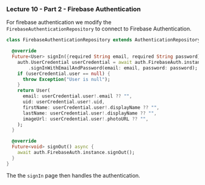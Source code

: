 
### Lecture 10 - Part 2 - Firebase Authentication

For firebase authentication we modify the `FirebaseAuthenticationRepository` to connect to Firebase Authentication.

```dart
class FirebaseAuthenticationRepository extends AuthenticationRepository {

  @override
  Future<User> signIn({required String email, required String password}) async {
    auth.UserCredential userCredential = await auth.FirebaseAuth.instance
        .signInWithEmailAndPassword(email: email, password: password);
    if (userCredential.user == null) {
      throw Exception("User is null");
    }
    return User(
      email: userCredential.user!.email ?? "",
      uid: userCredential.user!.uid,
      firstName: userCredential.user!.displayName ?? "",
      lastName: userCredential.user!.displayName ?? "",
      imageUrl: userCredential.user!.photoURL ?? "",
    );
  }

  @override
  Future<void> signOut() async {
    await auth.FirebaseAuth.instance.signOut();
  }
}
```

The the `signIn` page then handles the authentication.

